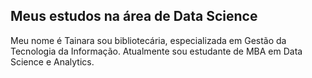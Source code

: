 ## Meus estudos na área de Data Science

Meu nome é Tainara sou bibliotecária, especializada em Gestão da Tecnologia da Informação. Atualmente sou estudante de MBA em Data Science e Analytics.
